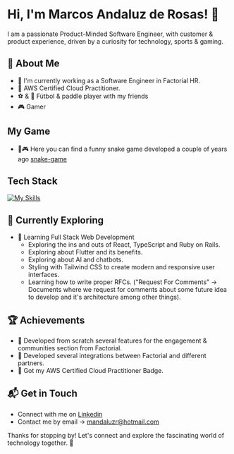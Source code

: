 # Hi, I'm Marcos Andaluz de Rosas! 👋

I am a passionate Product-Minded Software Engineer, with customer & product experience, driven by a curiosity for technology, sports & gaming.



## 🚀 About Me

- 🔭 I'm currently working as a Software Engineer in Factorial HR.
- 🌟 AWS Certified Cloud Practitioner.
- ⚽️ & 🎾 Fútbol & paddle player with my friends
- 🎮 Gamer

## My Game
- 🐍🎮 Here you can find a funny snake game developed a couple of years ago [snake-game](https://mandaluzr.github.io/mandaluzr)


## Tech Stack
[![My Skills](https://skillicons.dev/icons?i=html,css,js,react,typescript,ruby,rails,aws,git,docker)](https://skillicons.dev)

## 🌱 Currently Exploring

- 🚀 Learning Full Stack Web Development
  - Exploring the ins and outs of React, TypeScript and Ruby on Rails.
  - Exploring about Flutter and its benefits.
  - Exploring about AI and chatbots.
  - Styling with Tailwind CSS to create modern and responsive user interfaces.
  - Learning how to write proper RFCs. ("Request For Comments" -> Documents where we request for comments about some future idea to develop and it's architecture among other things).

 ## 🏆 Achievements

- 🌟 Developed from scratch several features for the engagement & communities section from Factorial.
- 🌟 Developed several integrations between Factorial and different partners.
- 🌟 Got my AWS Certified Cloud Practitioner Badge.


## 📬 Get in Touch

- Connect with me on [Linkedin](https://www.linkedin.com/in/marcos-andaluz-de-rosas)
- Contact me by email -> mandaluzr@hotmail.com

Thanks for stopping by! Let's connect and explore the fascinating world of technology together. 🚀



<!--

Here are some ideas to get you started:

- 🔭 I’m currently working on ...
- 🌱 I’m currently learning ...
- 👯 I’m looking to collaborate on ...
- 🤔 I’m looking for help with ...
- 💬 Ask me about ...
- 📫 How to reach me: ...
- 😄 Pronouns: ...
- ⚡ Fun fact: ...
-->
